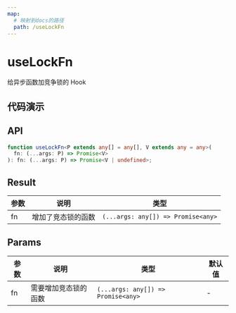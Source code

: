 ```yaml
---
map:
  # 映射到docs的路径
  path: /useLockFn
---
```


# useLockFn

给异步函数加竞争锁的 Hook

## 代码演示

<demo src="./demo/demo.vue"
  language="vue"
  title="基本用法"
  desc="在 submit 函数执行完成前，其余的点击动作都会被忽略。场景：对于表单提交可以限制其多次提交"> </demo>

## API

```typescript
function useLockFn<P extends any[] = any[], V extends any = any>(
  fn: (...args: P) => Promise<V>
): fn: (...args: P) => Promise<V | undefined>;
```

## Result

| 参数 | 说明               | 类型                               |
| ---- | ------------------ | ---------------------------------- |
| fn   | 增加了竞态锁的函数 | `(...args: any[]) => Promise<any>` |

## Params

| 参数 | 说明                 | 类型                               | 默认值 |
| ---- | -------------------- | ---------------------------------- | ------ |
| fn   | 需要增加竞态锁的函数 | `(...args: any[]) => Promise<any>` | -      |
